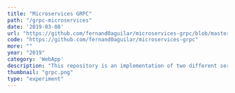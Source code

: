 ```yaml
---
title: "Microservices GRPC"
path: "/grpc-microservices"
date: '2019-03-08'
url: "https://github.com/fernand0aguilar/microservices-grpc/blob/master/README.md"
code: "https://github.com/fernand0aguilar/microservices-grpc"
more: ""
year: "2019"
category: 'WebApp'
description: "This repository is an implementation of two different services via gRPC. The first microservice is written in python and applies discounts to the price of a product. The second service, PRODUCTS LISTING is written in go and returns a list of products exposed on a REST API. "
thumbnail: "grpc.png"
type: "experiment"
---
```

